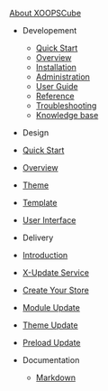 [<span class="iconify" data-icon="mdi:cube-outline"></span> About XOOPSCube](/en/about.md)

- Developement
  - [Quick Start](/pt/quick-start.md)
  - [Overview](/pt/development/)
  - [Installation](/pt/development/installation.md)
  - [Administration](/pt/development/administration.md)
  - [User Guide](/pt/development/user-guide.md)
  - [Reference](/pt/development/reference.md)
  - [Troubleshooting](/pt/development/debug.md)
  - [Knowledge base](/pt/development/knowledge-base.md)

-   Design
  - [Quick Start](/pt/quick-start.md)
  - [Overview](/pt/design/overview.md)
  - [Theme](/pt/design/theme/)
  - [Template](/pt/design/template/)
  - [User Interface](/pt/design/user-interface/)

-   Delivery
  - [Introduction](/pt/delivery/)
  - [X-Update Service](/pt/delivery/setup-x-update.md)
  - [Create Your Store](/pt/delivery/setup-x-store.md)
  - [Module Update](/pt/delivery/update-module.md)
  - [Theme Update](/pt/delivery/update-theme.md)
  - [Preload Update](/pt/delivery/update-preload.md)

- Documentation
  - [Markdown](/pt/markdown/)
